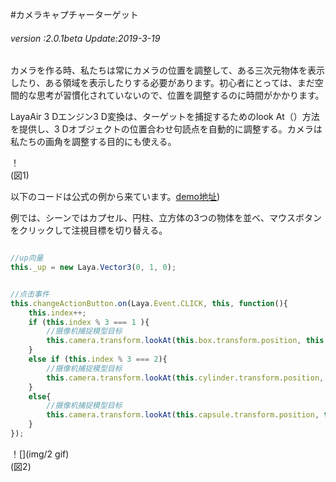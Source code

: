 #カメラキャプチャーターゲット

###### *version :2.0.1beta   Update:2019-3-19*

カメラを作る時、私たちは常にカメラの位置を調整して、ある三次元物体を表示したり、ある領域を表示したりする必要があります。初心者にとっては、まだ空間的な思考が習慣化されていないので、位置を調整するのに時間がかかります。

LayaAir 3 Dエンジン3 D変換は、ターゲットを捕捉するためのlook At（）方法を提供し、3 Dオブジェクトの位置合わせ句読点を自動的に調整する。カメラは私たちの画角を調整する目的にも使える。

！[](img/1.png)<br/>(図1)

以下のコードは公式の例から来ています。[demo地址](https://layaair.ldc.layabox.com/demo2/?language=ch&category=3d&group=Camera&name=CameraLookAt))

例では、シーンではカプセル、円柱、立方体の3つの物体を並べ、マウスボタンをクリックして注視目標を切り替える。


```typescript

//up向量
this._up = new Laya.Vector3(0, 1, 0);
```



```typescript

//点击事件
this.changeActionButton.on(Laya.Event.CLICK, this, function(){
    this.index++;
    if (this.index % 3 === 1 ){
        //摄像机捕捉模型目标
        this.camera.transform.lookAt(this.box.transform.position, this._up);
    }
    else if (this.index % 3 === 2){
        //摄像机捕捉模型目标
        this.camera.transform.lookAt(this.cylinder.transform.position, this._up);
    }
    else{
        //摄像机捕捉模型目标
        this.camera.transform.lookAt(this.capsule.transform.position, this._up);
    }
});
```


！[](img/2 gif)<br/>(図2)